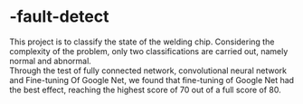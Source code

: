 # -fault-detect
This project is to classify the state of the welding chip. Considering the complexity of the problem, only two classifications are carried out, namely normal and abnormal.  
Through the test of fully connected network, convolutional neural network and Fine-tuning Of Google Net, we found that fine-tuning of Google Net had the best effect, reaching the highest score of 70 out of a full score of 80.  
